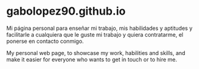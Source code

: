 # gabolopez90.github.io
Mi página personal para enseñar mi trabajo, mis habilidades y aptitudes y facilitarle a cualquiera que le guste mi trabajo y quiera contratarme, el ponerse en contacto conmigo.

My personal web page, to showcase my work, habilities and skills, and make it easier for everyone who wants to get in touch or to hire me.
